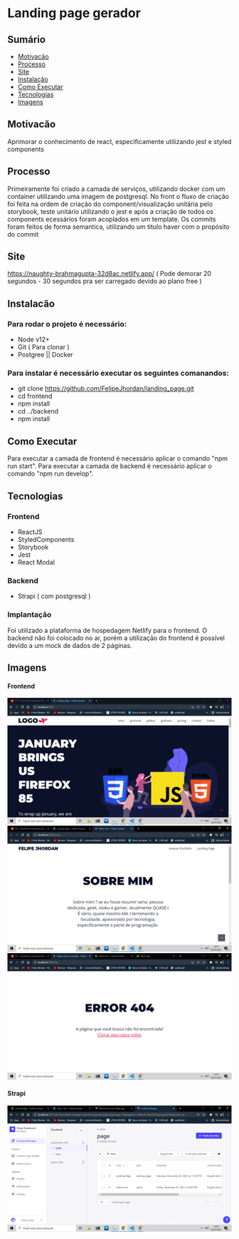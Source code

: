 # Landing page gerador   

## Sumário
<!--ts-->
   * [Motivacão](#motivacão)
   * [Processo](#processo)
   * [Site](#site)
   * [Instalação](#instalacão)
   * [Como Executar](#como-executar)
   * [Tecnologias](#tecnologias)
   * [Imagens](#imagens)
<!--te-->

## Motivacão
Aprimorar o conhecimento de react, especificamente utilizando jest e styled components
## Processo
Primeiramente foi criado a camada de serviços, utilizando docker com um container utilizando uma imagem de postgresql.
No front o fluxo de criação foi feita na ordem de criação do component/visualização unitária pelo storybook, teste unitário utilizando o jest e após a criação de todos os components ecessários foram acoplados em um template.
Os commits foram feitos de forma semantica, utilizando um titulo haver com o propósito do commit

## Site
https://naughty-brahmagupta-32d8ac.netlify.app/ ( Pode demorar 20 segundos - 30 segundos pra ser carregado devido ao plano free )
## Instalacão
### Para rodar o projeto é necessário:
 - Node v12+
 - Git ( Para clonar )
 - Postgree || Docker
 ### Para instalar é necessário executar os seguintes comanandos: 
 - git clone https://github.com/FelipeJhordan/landing_page.git
 - cd frontend
 - npm install
 - cd  ../backend
 - npm install
## Como Executar
Para executar a camada de frontend é necessário aplicar o comando "npm run start".
Para executar a camada de backend é necessário aplicar o comando "npm run develop".
## Tecnologias
### Frontend
- ReactJS
- StyledComponents
- Storybook
- Jest
- React Modal
### Backend
- Strapi ( com postgresql )
### Implantação
Foi utilizado a plataforma de hospedagem Netlify para o frontend.
O backend não foi colocado no ar, porém a utilização do frontend é possível devido a um mock de dados de 2 páginas.
## Imagens

<h4> Frontend </h4>
<p align="center">
 <img src="./screenshots/home.png" alt="Main 1">
 <img src="./screenshots/sobre.png" alt="Main 2">
 <img src="./screenshots/404.png" alt="Main 2">
 </p>
<h4> Strapi </h4>
<p align="center">
 <img src="./screenshots/strapi.png" alt="Welcome">
</p> 

